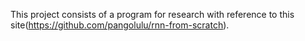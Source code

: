 This project consists of a program for research with reference to this site(<https://github.com/pangolulu/rnn-from-scratch>).


 
